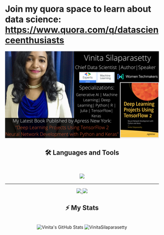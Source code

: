 # Join my quora space to learn about data science: https://www.quora.com/q/datascienceenthusiasts
<img src="https://github.com/VinitaSilaparasetty/vinitasilaparasetty/blob/master/intro.png?raw=true" alt="Welcome!">
<div align="center"> 
 
 ## 🛠️ Languages and Tools
<br>

<p align="center">
  <img src="https://skillicons.dev/icons?i=python,r,tensorflow,mysql,julia" />
</p>


<hr>
<div align="center">
  <a href="vinitasilaparasetty@gmail.com">
    <img src="https://img.shields.io/badge/Gmail-333333?style=for-the-badge&logo=gmail&logoColor=red" />
  </a>
  <a href="https://www.linkedin.com/in/vinita-silaparasetty/" target="_blank">
    <img src="https://img.shields.io/badge/LinkedIn-0077B5?style=for-the-badge&logo=linkedin&logoColor=white" target="_blank" />
  </a>
</div>

## ⚡️ My Stats

<br>

<div align=center>
  <img width=390 src="https://github-readme-stats.vercel.app/api?username=VinitaSilaparasetty&theme=transparent&count_private=true&show_icons=true&rank_icon=github&locale=en" alt="Vinita's GitHub Stats" />
  <img width=390 src="https://github-readme-streak-stats.herokuapp.com/?user=VinitaSilaparasetty&theme=transparent&count_private=true&border_radius=10&locale=en" alt="VinitaSilaparasetty" />
</div>


